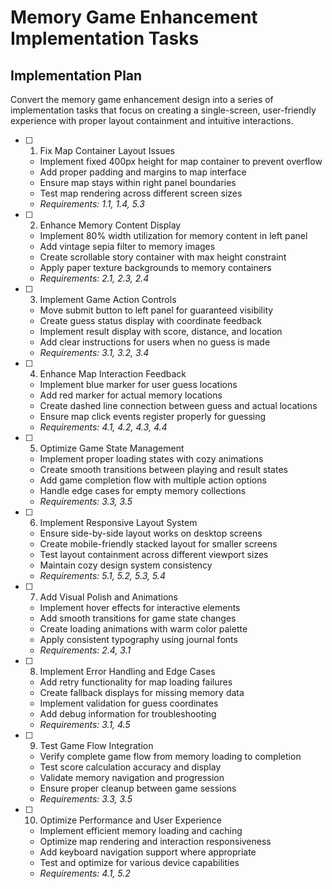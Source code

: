 # Memory Game Enhancement Implementation Tasks

## Implementation Plan

Convert the memory game enhancement design into a series of implementation tasks that focus on creating a single-screen, user-friendly experience with proper layout containment and intuitive interactions.

- [ ] 1. Fix Map Container Layout Issues
  - Implement fixed 400px height for map container to prevent overflow
  - Add proper padding and margins to map interface
  - Ensure map stays within right panel boundaries
  - Test map rendering across different screen sizes
  - _Requirements: 1.1, 1.4, 5.3_

- [ ] 2. Enhance Memory Content Display
  - Implement 80% width utilization for memory content in left panel
  - Add vintage sepia filter to memory images
  - Create scrollable story container with max height constraint
  - Apply paper texture backgrounds to memory containers
  - _Requirements: 2.1, 2.3, 2.4_

- [ ] 3. Implement Game Action Controls
  - Move submit button to left panel for guaranteed visibility
  - Create guess status display with coordinate feedback
  - Implement result display with score, distance, and location
  - Add clear instructions for users when no guess is made
  - _Requirements: 3.1, 3.2, 3.4_

- [ ] 4. Enhance Map Interaction Feedback
  - Implement blue marker for user guess locations
  - Add red marker for actual memory locations
  - Create dashed line connection between guess and actual locations
  - Ensure map click events register properly for guessing
  - _Requirements: 4.1, 4.2, 4.3, 4.4_

- [ ] 5. Optimize Game State Management
  - Implement proper loading states with cozy animations
  - Create smooth transitions between playing and result states
  - Add game completion flow with multiple action options
  - Handle edge cases for empty memory collections
  - _Requirements: 3.3, 3.5_

- [ ] 6. Implement Responsive Layout System
  - Ensure side-by-side layout works on desktop screens
  - Create mobile-friendly stacked layout for smaller screens
  - Test layout containment across different viewport sizes
  - Maintain cozy design system consistency
  - _Requirements: 5.1, 5.2, 5.3, 5.4_

- [ ] 7. Add Visual Polish and Animations
  - Implement hover effects for interactive elements
  - Add smooth transitions for game state changes
  - Create loading animations with warm color palette
  - Apply consistent typography using journal fonts
  - _Requirements: 2.4, 3.1_

- [ ] 8. Implement Error Handling and Edge Cases
  - Add retry functionality for map loading failures
  - Create fallback displays for missing memory data
  - Implement validation for guess coordinates
  - Add debug information for troubleshooting
  - _Requirements: 3.1, 4.5_

- [ ] 9. Test Game Flow Integration
  - Verify complete game flow from memory loading to completion
  - Test score calculation accuracy and display
  - Validate memory navigation and progression
  - Ensure proper cleanup between game sessions
  - _Requirements: 3.3, 3.5_

- [ ] 10. Optimize Performance and User Experience
  - Implement efficient memory loading and caching
  - Optimize map rendering and interaction responsiveness
  - Add keyboard navigation support where appropriate
  - Test and optimize for various device capabilities
  - _Requirements: 4.1, 5.2_